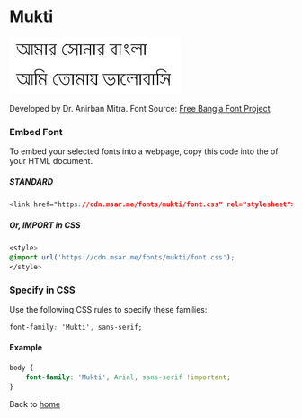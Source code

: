 # Mukti

![Mukti](/images/fonts/mukti.jpg)

Developed by Dr. Anirban Mitra. Font Source: [Free Bangla Font Project](http://www.nongnu.org/freebangfont/)

### Embed Font

To embed your selected fonts into a webpage, copy this code into the <head> of your HTML document.

##### STANDARD

```css
<link href="https://cdn.msar.me/fonts/mukti/font.css" rel="stylesheet">
```

##### Or, IMPORT in CSS

```css
<style>
@import url('https://cdn.msar.me/fonts/mukti/font.css');
</style>
```

### Specify in CSS

Use the following CSS rules to specify these families:

```css
font-family: 'Mukti', sans-serif;
```

#### Example

```css
body {
    font-family: 'Mukti', Arial, sans-serif !important;
}
```

Back to [home](/fonts)